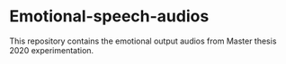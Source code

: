 # Emotional-speech-audios

This repository contains the emotional output audios from Master thesis 2020 experimentation.
